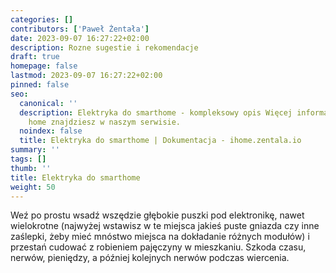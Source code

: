 ```yaml
---
categories: []
contributors: ['Paweł Żentała']
date: 2023-09-07 16:27:22+02:00
description: Rozne sugestie i rekomendacje
draft: true
homepage: false
lastmod: 2023-09-07 16:27:22+02:00
pinned: false
seo:
  canonical: ''
  description: Elektryka do smarthome - kompleksowy opis Więcej informacji na smart
    home znajdziesz w naszym serwisie.
  noindex: false
  title: Elektryka do smarthome | Dokumentacja - ihome.zentala.io
summary: ''
tags: []
thumb: ''
title: Elektryka do smarthome
weight: 50
---
```



Weź po prostu wsadź wszędzie głębokie puszki pod elektronikę, nawet wielokrotne (najwyżej wstawisz w te miejsca jakieś puste gniazda czy inne zaślepki, żeby mieć mnóstwo miejsca na dokładanie różnych modułów) i przestań cudować z robieniem pajęczyny w mieszkaniu. Szkoda czasu, nerwów, pieniędzy, a później kolejnych nerwów podczas wiercenia.
